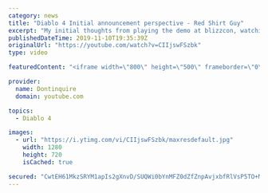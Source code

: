 ```yaml
---
category: news
title: "Diablo 4 Initial announcement perspective - Red Shirt Guy"
excerpt: "My initial thoughts from playing the demo at blizzcon, watching the developer interviews, and listening to the wacky Q&A from the systems and features panel."
publishedDateTime: 2019-11-10T19:35:39Z
originalUrl: "https://youtube.com/watch?v=CIIjswFSzbk"
type: video

featuredContent: "<iframe width=\"800\" height=\"500\" frameborder=\"0\" src=\"https://www.youtube.com/embed/CIIjswFSzbk\" allow=\"accelerometer; autoplay; encrypted-media; gyroscope; picture-in-picture\" allowfullscreen></iframe>"

provider:
  name: Dontinquire
  domain: youtube.com

topics:
  - Diablo 4

images:
  - url: "https://i.ytimg.com/vi/CIIjswFSzbk/maxresdefault.jpg"
    width: 1280
    height: 720
    isCached: true

secured: "CwtEH61MkzSRYM1apIs2gXnvD/SUQWi0bYnMFZ0dZfZnpAvjxbfRlVsP5TO+M59qbA/5qN198AL70N76TK6y3KkZdGhOxXlS1/bMZG9kPcVFqGFQeY9d3HCTDj0gKmag7sEsz1OAIrx4mz75Rbhs8uluC4tcpkDhXvkaY3tvklnM2V+qKpLIkYynz9OQmbXP9QvLTZRx5WnZlJfi+BR8otQq8jUN1QjXQHItznnGJgiBXkSjMfXsnTo+1N7/TL5qQwNZToKeS3B3QB5TVHxUesuKRpPQYCJrBgMn4o3zqbB8hbrWQFftOu+8/0f12KGgdX6BHSLpGBMnS96l7lxSISXxi3G54I8+EF052w8yXROjv4BTQ9jbTfbmfK+dnslB2zFSdp9pHF5IG3wEPn+1kM59qKDhqAcQqlKbUwPDiabbhWQRS+t3fGlqXUyfoznB;gekDuTRY4hmc49sk1UGCHA=="
---
```


